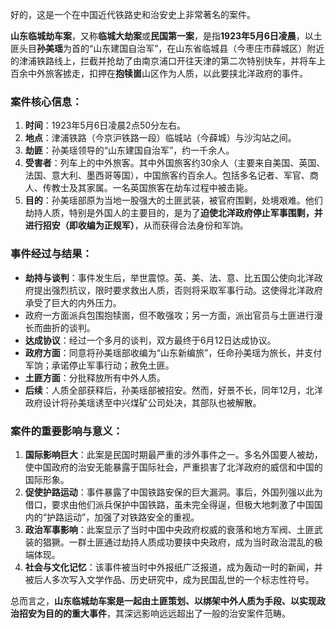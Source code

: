 好的，这是一个在中国近代铁路史和治安史上非常著名的案件。

**山东临城劫车案**，又称**临城大劫案**或**民国第一案**，是指**1923年5月6日凌晨**，以土匪头目**孙美瑶**为首的“山东建国自治军”，在山东省临城县（今枣庄市薛城区）附近的津浦铁路线上，拦截并抢劫了由南京浦口开往天津的第二次特别快车，并将车上百余中外旅客掳走，扣押在**抱犊崮**山区作为人质，以此要挟北洋政府的事件。

### 案件核心信息：

1.  **时间**：1923年5月6日凌晨2点50分左右。
2.  **地点**：津浦铁路（今京沪铁路一段）临城站（今薛城）与沙沟站之间。
3.  **劫匪**：孙美瑶领导的“山东建国自治军”，约一千余人。
4.  **受害者**：列车上的中外旅客。其中外国旅客约30余人（主要来自美国、英国、法国、意大利、墨西哥等国），中国旅客约百余人。包括多名记者、军官、商人、传教士及其家属。一名英国旅客在劫车过程中被击毙。
5.  **目的**：孙美瑶部原为当地一股强大的土匪武装，被官府围剿，处境艰难。他们劫持人质，特别是外国人的主要目的，是为了**迫使北洋政府停止军事围剿，并进行招安（即收编为正规军）**，从而获得合法身份和军饷。

### 事件经过与结果：

*   **劫持与谈判**：事件发生后，举世震惊。英、美、法、意、比五国公使向北洋政府提出强烈抗议，限时要求救出人质，否则将采取军事行动。这使得北洋政府承受了巨大的内外压力。
*   政府一方面派兵包围抱犊崮，但不敢强攻；另一方面，派出官员与土匪进行漫长而曲折的谈判。
*   **达成协议**：经过一个多月的谈判，双方最终于6月12日达成协议。
*   **政府方面**：同意将孙美瑶部收编为“山东新编旅”，任命孙美瑶为旅长，并支付军饷；承诺停止军事行动；赦免土匪。
*   **土匪方面**：分批释放所有中外人质。
*   **后续**：人质全部获释后，孙美瑶部被招安。然而，好景不长，同年12月，北洋政府设计将孙美瑶诱至中兴煤矿公司处决，其部队也被解散。

### 案件的重要影响与意义：

1.  **国际影响巨大**：此案是民国时期最严重的涉外事件之一。多名外国要人被劫，使中国政府的治安无能暴露于国际社会，严重损害了北洋政府的威信和中国的国际形象。
2.  **促使护路运动**：事件暴露了中国铁路安保的巨大漏洞。事后，外国列强以此为借口，要求由他们派兵保护中国铁路，虽未完全得逞，但极大地刺激了中国国内的“护路运动”，加强了对铁路安全的重视。
3.  **政治军事影响**：此案显示了当时中国中央政府权威的衰落和地方军阀、土匪武装的猖獗。一群土匪通过劫持人质成功要挟中央政府，成为当时政治混乱的极端体现。
4.  **社会与文化记忆**：该事件被当时中外报纸广泛报道，成为轰动一时的新闻，并被后人多次写入文学作品、历史研究中，成为民国乱世的一个标志性符号。

总而言之，**山东临城劫车案是一起由土匪策划、以绑架中外人质为手段、以实现政治招安为目的的重大事件**，其深远影响远远超出了一般的治安案件范畴。